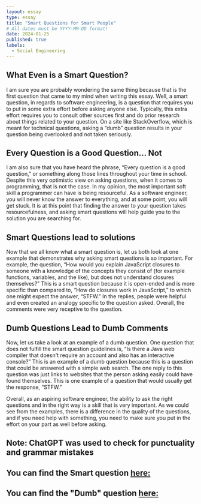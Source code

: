 ```yaml
---
layout: essay
type: essay
title: "Smart Questions for Smart People"
# All dates must be YYYY-MM-DD format!
date: 2024-01-25
published: true
labels:
  - Social Engineering
---
```



## What Even is a Smart Question?

I am sure you are probably wondering the same thing because that is the first question that came to my mind when writing this essay. Well, a smart question, in regards to software engineering, is a question that requires you to put in some extra effort before asking anyone else. Typically, this extra effort requires you to consult other sources first and do prior research about things related to your question. On a site like StackOverflow, which is meant for technical questions, asking a “dumb” question results in your question being overlooked and not taken seriously.

## Every Question is a Good Question… Not

I am also sure that you have heard the phrase, “Every question is a good question,” or something along those lines throughout your time in school. Despite this very optimistic view on asking questions, when it comes to programming, that is not the case. In my opinion, the most important soft skill a programmer can have is being resourceful. As a software engineer, you will never know the answer to everything, and at some point, you will get stuck. It is at this point that finding the answer to your question takes resourcefulness, and asking smart questions will help guide you to the solution you are searching for.

## Smart Questions lead to solutions

Now that we all know what a smart question is, let us both look at one example that demonstrates why asking smart questions is so important. For example, the question, “How would you explain JavaScript closures to someone with a knowledge of the concepts they consist of (for example functions, variables, and the like), but does not understand closures themselves?” This is a smart question because it is open-ended and is more specific than compared to, “How do closures work in JavaScript,” to which one might expect the answer, “STFW.” In the replies, people were helpful and even created an analogy specific to the question asked. Overall, the comments were very receptive to the question.

## Dumb Questions Lead to Dumb Comments

Now, let us take a look at an example of a dumb question. One question that does not fulfill the smart question guidelines is, “Is there a Java web compiler that doesn't require an account and also has an interactive console?” This is an example of a dumb question because this is a question that could be answered with a simple web search. The one reply to this question was just links to websites that the person asking easily could have found themselves. This is one example of a question that would usually get the response, “STFW.”

Overall, as an aspiring software engineer, the ability to ask the right questions and in the right way is a skill that is very important. As we could see from the examples, there is a difference in the quality of the questions, and if you need help with something, you need to make sure you put in the effort on your part as well before asking.


Note: ChatGPT was used to check for punctuality and grammar mistakes 
---
You can find the Smart question [here:](https://stackoverflow.com/questions/111102/how-do-javascript-closures-work)
---
You can find the "Dumb" question [here:](https://stackoverflow.com/questions/28519589/looking-for-a-java-web-compiler-that-supports-realtime-input-without-needing-a-s)
---
